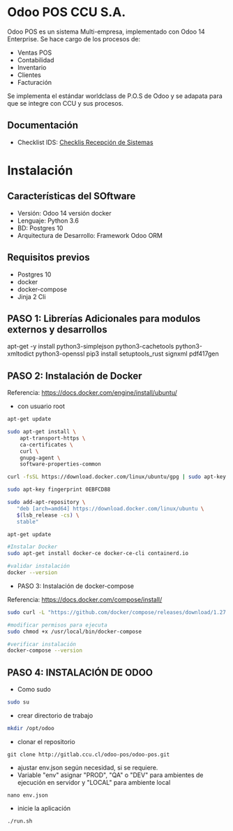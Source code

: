 # Odoo POS CCU S.A.

Odoo POS es un sistema Multi-empresa, implementado con Odoo 14 Enterprise.
Se hace cargo de los procesos de:
* Ventas POS
* Contabilidad
* Inventario
* Clientes
* Facturación

Se implementa el estándar worldclass de P.O.S de Odoo y se adapata para que se integre con CCU y sus procesos.

## Documentación
* Checklist IDS: [Checklis Recepción de Sistemas](http://gitlab.ccu.cl/odoo-pos/odoo-pos/wikis/checklist-ids)


# Instalación

## Características del SOftware

- Versión: Odoo 14 versión docker
- Lenguaje: Python 3.6
- BD: Postgres 10
- Arquitectura de Desarrollo: Framework Odoo ORM 


## Requisitos previos

- Postgres 10
- docker
- docker-compose 
- Jinja 2 Cli

## PASO 1: Librerías Adicionales para modulos externos y desarrollos

apt-get -y install python3-simplejson python3-cachetools python3-xmltodict python3-openssl 
pip3 install setuptools_rust signxml pdf417gen

## PASO 2: Instalación de Docker

Referencia: https://docs.docker.com/engine/install/ubuntu/

- con usuario root

```bash
apt-get update

sudo apt-get install \
    apt-transport-https \
    ca-certificates \
    curl \
    gnupg-agent \
    software-properties-common

curl -fsSL https://download.docker.com/linux/ubuntu/gpg | sudo apt-key add -

sudo apt-key fingerprint 0EBFCD88

sudo add-apt-repository \
   "deb [arch=amd64] https://download.docker.com/linux/ubuntu \
   $(lsb_release -cs) \
   stable"

apt-get update

#Instalar Docker
sudo apt-get install docker-ce docker-ce-cli containerd.io

#validar instalación
docker --version
```

- PASO 3: Instalación de docker-compose

Referencia: https://docs.docker.com/compose/install/

```bash
sudo curl -L "https://github.com/docker/compose/releases/download/1.27.4/docker-compose-$(uname -s)-$(uname -m)" -o /usr/local/bin/docker-compose

#modificar permisos para ejecuta
sudo chmod +x /usr/local/bin/docker-compose

#verificar instalación
docker-compose --version
```

## PASO 4: INSTALACIÓN DE ODOO

- Como sudo

```bash
sudo su
```

- crear directorio de trabajo

```bash
mkdir /opt/odoo
```

- clonar el repositorio
```
git clone http://gitlab.ccu.cl/odoo-pos/odoo-pos.git
```

- ajustar env.json según necesidad, si se requiere. 
- Variable "env" asignar "PROD", "QA" o "DEV" para ambientes de ejecución en servidor y "LOCAL" para ambiente local
```
nano env.json
```

- inicie la aplicación
```
./run.sh
```
